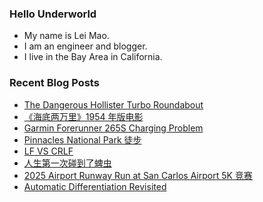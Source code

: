 ### Hello Underworld

- My name is Lei Mao.
- I am an engineer and blogger.
- I live in the Bay Area in California.


### Recent Blog Posts

<!-- BLOG-POST-LIST:START -->
- [The Dangerous Hollister Turbo Roundabout](https://leimao.github.io/blog/The-Dangerous-Hollister-Turbo-Roundabout/)
- [《海底两万里》1954 年版电影](https://leimao.github.io/essay/Twenty-Thousand-Leagues-Under-The-Sea-1954/)
- [Garmin Forerunner 265S Charging Problem](https://leimao.github.io/blog/Garmin-Forerunner-265S-Charging-Problem/)
- [Pinnacles National Park 徒步](https://leimao.github.io/life/Pinnacles-National-Park-2025-04-19/)
- [LF VS CRLF](https://leimao.github.io/blog/LF-VS-CRLF/)
- [人生第一次碰到了蜱虫](https://leimao.github.io/essay/%E4%BA%BA%E7%94%9F%E7%AC%AC%E4%B8%80%E6%AC%A1%E7%A2%B0%E5%88%B0%E4%BA%86%E8%9C%B1%E8%99%AB/)
- [2025 Airport Runway Run at San Carlos Airport 5K 竞赛](https://leimao.github.io/life/2025-Airport-Runway-Run-San-Carlos-Airport-5K/)
- [Automatic Differentiation Revisited](https://leimao.github.io/blog/Automatic-Differentiation-Revisited/)
<!-- BLOG-POST-LIST:END -->
